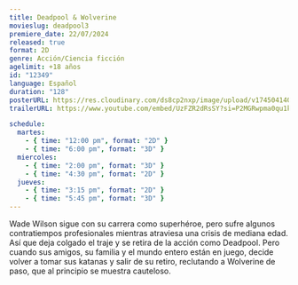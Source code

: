 ```yaml
---
title: Deadpool & Wolverine
movieslug: deadpool3
premiere_date: 22/07/2024
released: true
format: 2D
genre: Acción/Ciencia ficción
agelimit: +18 años
id: "12349"
language: Español
duration: "128"
posterURL: https://res.cloudinary.com/ds8cp2nxp/image/upload/v1745041409/FakeCIne/wIwM0QhjS6BuoB5UrHykZWXOUh6_c4bhwf.webp
trailerURL: https://www.youtube.com/embed/UzFZR2dRsSY?si=P2MGRwpma0qu1kWr

schedule:
  martes:
    - { time: "12:00 pm", format: "2D" }
    - { time: "6:00 pm", format: "3D" }
  miercoles:
    - { time: "2:00 pm", format: "3D" }
    - { time: "4:30 pm", format: "2D" }
  jueves:
    - { time: "3:15 pm", format: "2D" }
    - { time: "5:45 pm", format: "3D" }
---
```


Wade Wilson sigue con su carrera como superhéroe, pero sufre algunos contratiempos profesionales mientras atraviesa una crisis de mediana edad. Así que deja colgado el traje y se retira de la acción como Deadpool. Pero cuando sus amigos, su familia y el mundo entero están en juego, decide volver a tomar sus katanas y salir de su retiro, reclutando a Wolverine de paso, que al principio se muestra cauteloso.

